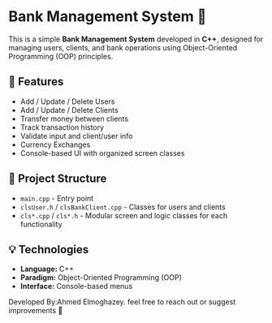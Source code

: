 # Bank Management System 🏦

This is a simple **Bank Management System** developed in **C++**, designed for managing users, clients, and bank operations using Object-Oriented Programming (OOP) principles.

## 🚀 Features

- Add / Update / Delete Users
- Add / Update / Delete Clients
- Transfer money between clients
- Track transaction history
- Validate input and client/user info
- Currency Exchanges
- Console-based UI with organized screen classes

## 📁 Project Structure

- `main.cpp` - Entry point
- `clsUser.h` / `clsBankClient.cpp` - Classes for users and clients
- `cls*.cpp` / `cls*.h` - Modular screen and logic classes for each functionality

## 💡 Technologies

- **Language:** C++
- **Paradigm:** Object-Oriented Programming (OOP)
- **Interface:** Console-based menus

Developed By:Ahmed Elmoghazey.
feel free to reach out or suggest improvements 🙂

